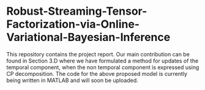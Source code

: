 # Robust-Streaming-Tensor-Factorization-via-Online-Variational-Bayesian-Inference
This repository contains the project report. Our main contribution can be found in Section 3.D where we have formulated a method for updates of the temporal component, when the non temporal component is expressed using CP decomposition.
The code for the above proposed model is currently being written in MATLAB and will soon be uploaded.

